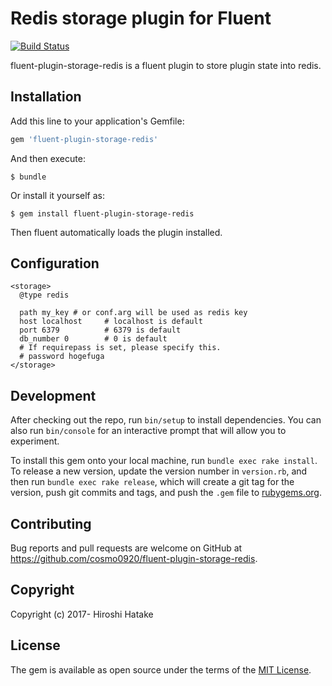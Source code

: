# Redis storage plugin for Fluent

[![Build Status](https://travis-ci.org/cosmo0920/fluent-plugin-storage-redis.svg?branch=master)](https://travis-ci.org/cosmo0920/fluent-plugin-storage-redis)

fluent-plugin-storage-redis is a fluent plugin to store plugin state into redis.

## Installation

Add this line to your application's Gemfile:

```ruby
gem 'fluent-plugin-storage-redis'
```

And then execute:

    $ bundle

Or install it yourself as:

    $ gem install fluent-plugin-storage-redis

Then fluent automatically loads the plugin installed.

## Configuration

```aconf
<storage>
  @type redis

  path my_key # or conf.arg will be used as redis key
  host localhost     # localhost is default
  port 6379          # 6379 is default
  db_number 0        # 0 is default
  # If requirepass is set, please specify this.
  # password hogefuga
</storage>
```

## Development

After checking out the repo, run `bin/setup` to install dependencies. You can also run `bin/console` for an interactive prompt that will allow you to experiment.

To install this gem onto your local machine, run `bundle exec rake install`. To release a new version, update the version number in `version.rb`, and then run `bundle exec rake release`, which will create a git tag for the version, push git commits and tags, and push the `.gem` file to [rubygems.org](https://rubygems.org).

## Contributing

Bug reports and pull requests are welcome on GitHub at https://github.com/cosmo0920/fluent-plugin-storage-redis.

## Copyright

Copyright (c) 2017- Hiroshi Hatake

## License

The gem is available as open source under the terms of the [MIT License](http://opensource.org/licenses/MIT).
